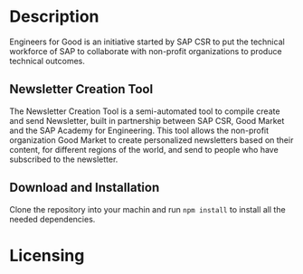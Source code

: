 # Description
Engineers for Good is an initiative started by SAP CSR to put the technical workforce of SAP to collaborate with non-profit organizations to produce technical outcomes.

## Newsletter Creation Tool
The Newsletter Creation Tool is a semi-automated tool to compile create and send Newsletter, built in partnership between SAP CSR, Good Market and the SAP Academy for Engineering. 
This tool allows the non-profit organization Good Market to create personalized newsletters based on their content, for different regions of the world, and send to people who have subscribed to the newsletter.

## Download and Installation
Clone the repository into your machin and run ```npm install``` to install all the needed dependencies.

# Licensing
